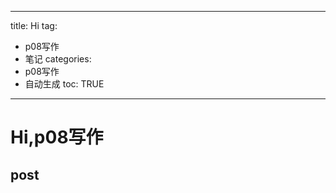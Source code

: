  
---
title: Hi
tag: 
- p08写作 
- 笔记
categories:
- p08写作 
- 自动生成
toc: TRUE
---
 
<h1 id="hip08写作">Hi,p08写作</h1>
<h2 id="post">post</h2>
